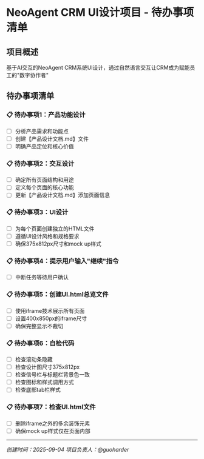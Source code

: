 # NeoAgent CRM UI设计项目 - 待办事项清单

## 项目概述
基于AI交互的NeoAgent CRM系统UI设计，通过自然语言交互让CRM成为赋能员工的"数字协作者"

## 待办事项清单

### 📋 待办事项1：产品功能设计
- [ ] 分析产品需求和功能点
- [ ] 创建【产品设计文档.md】文件
- [ ] 明确产品定位和核心价值

### 📋 待办事项2：交互设计  
- [ ] 确定所有页面结构和用途
- [ ] 定义每个页面的核心功能
- [ ] 更新【产品设计文档.md】添加页面信息

### 📋 待办事项3：UI设计
- [ ] 为每个页面创建独立的HTML文件
- [ ] 遵循UI设计风格和规格要求
- [ ] 确保375x812px尺寸和mock up样式

### 📋 待办事项4：提示用户输入"继续"指令
- [ ] 中断任务等待用户确认

### 📋 待办事项5：创建UI.html总览文件
- [ ] 使用iframe技术展示所有页面
- [ ] 设置400x850px的iframe尺寸
- [ ] 确保完整显示不裁切

### 📋 待办事项6：自检代码
- [ ] 检查滚动条隐藏
- [ ] 检查设计图尺寸375x812px
- [ ] 检查信号栏与标题栏背景色一致
- [ ] 检查图标和样式调用方式
- [ ] 检查底部tab栏样式

### 📋 待办事项7：检查UI.html文件
- [ ] 删除iframe之外的多余装饰元素
- [ ] 确保mock up样式仅在页面内部

---
*创建时间：2025-09-04*
*项目负责人：@guoharder*